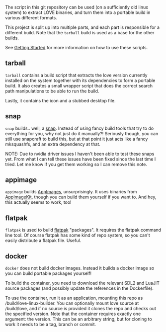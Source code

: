 The script in this git repository can be used (on a sufficiently old linux
system) to extract LÓVE binaries, and turn them into a portable build in
various different formats.

This project is split up into multiple parts, and each part is responsible for
a different build. Note that the `tarball` build is used as a base for the
other builds.

See [Getting Started][] for more information on how to use these scripts.

## tarball ##
`tarball` contains a build script that extracts the love version currently
installed on the system together with its dependencies to form a portable
build. It also creates a small wrapper script that does the correct search path
manipulations to be able to run the build.

Lastly, it contains the icon and a stubbed desktop file.

## snap ##
`snap` builds.. well, a [snap][]. Instead of using fancy build tools that try
to do everything for you, why not just do it manually?! Seriously though, you
can still use snapcraft to build this, but at that point it just acts like a
fancy mksquashfs, and an extra dependency at that.

NOTE: Due to nvidia driver issues I haven't been able to test these snaps yet.
From what I can tell these issues have been fixed since the last time I tried.
Let me know if you get them working so I can remove this note.

## appimage ##
`appimage` builds [AppImages][AppImage], unsurprisingly. It uses binaries from
[AppImageKit][], though you can build them yourself if you want to. And hey,
this actually seems to work, too!

## flatpak ##
`flatpak` is used to build [flatpak][] "packages". It requires the flatpak
command line tool. Of course flatpak has some kind of repo system, so you can't
easily distribute a flatpak file. Useful.

## docker ##
`docker` does not build docker images. Instead it builds a docker image so you
can build portable packages yourself!

To build the container, you need to download the relevant SDL2 and LuaJIT
source packages (and possibly update the references in the Dockerfile).

To use the container, run it as an application, mounting this repo as
/build/love-linux-builder. You can optionally mount love source at /build/love,
and if no source is provided it clones the repo and checks out the specified
version. Note that the container requires exactly one argument: the version.
This can be an arbitrary string, but for cloning to work it needs to be a tag,
branch or commit.

[snap]: http://snapcraft.io/
[AppImage]: http://appimage.org/
[AppImageKit]: https://github.com/probonopd/AppImageKit
[flatpak]: http://flatpak.org/
[Getting Started]: Getting%20Started.md
